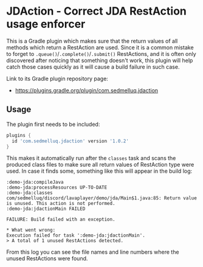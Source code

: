 # JDAction - Correct JDA RestAction usage enforcer

This is a Gradle plugin which makes sure that the return values of all methods which return a RestAction are used. Since it is a common mistake to forget to `.queue()`/`.complete()`/`.submit()` RestActions, and it is often only discovered after noticing that something doesn't work, this plugin will help catch those cases quickly as it will cause a build failure in such case.

Link to its Gradle plugin repository page:
* https://plugins.gradle.org/plugin/com.sedmelluq.jdaction

## Usage

The plugin first needs to be included:

```groovy
plugins {
  id 'com.sedmelluq.jdaction' version '1.0.2'
}
```

This makes it automatically run after the `classes` task and scans the produced class files to make sure all return values of RestAction type were used. In case it finds some, something like this will appear in the build log:

```
:demo-jda:compileJava
:demo-jda:processResources UP-TO-DATE
:demo-jda:classes
com/sedmelluq/discord/lavaplayer/demo/jda/Main$1.java:85: Return value is unused. This action is not performed.
:demo-jda:jdactionMain FAILED

FAILURE: Build failed with an exception.

* What went wrong:
Execution failed for task ':demo-jda:jdactionMain'.
> A total of 1 unused RestActions detected.
```

From this log you can see the file names and line numbers where the unused RestActions were found.
